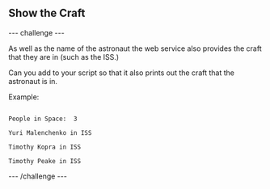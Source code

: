 ## Show the Craft

--- challenge ---

As well as the name of the astronaut the web service also provides the craft that they are in (such as the ISS.)

Can you add to your script so that it also prints out the craft that the astronaut is in. 

Example:

```

People in Space:  3

Yuri Malenchenko in ISS

Timothy Kopra in ISS

Timothy Peake in ISS

```

--- /challenge ---

